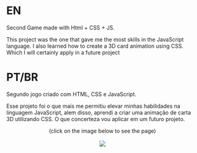 # EN
Second Game made with Html + CSS + JS.

This project was the one that gave me the most skills in the JavaScript language. I also learned how to create a 3D card animation using CSS. Which I will certainly apply in a future project

# PT/BR

Segundo jogo criado com HTML, CSS e JavaScript.

Esse projeto foi o que mais me permitiu elevar minhas habilidades na linguagem JavaScript, alem disso, aprendi a criar uma animação de carta 3D utilizando CSS. O que concerteza vou aplicar em um futuro projeto.
<br>

<div align="center"> (click on the image below to see the page) </div>
<br>
<div align= "center">
<a href= "https://ph-bicalho.github.io/MemoriaGame">    
  <img src="https://user-images.githubusercontent.com/93494879/149800019-d966b85c-7234-4458-b946-866002c2abea.gif">
</a>
</div>
